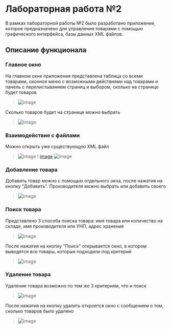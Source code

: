 # Лабораторная работа №2

В рамках лабораторной работы №2 было разработано приложение, которое предназначено для управления товарами с помощью графического интерфейса, базы данных XML файлов.

## Описание функционала

### Главное окно

На главном окне приложения представлена таблица со всеми товарами, оконное меню с возможными действиями над товарами и панель с перелистыванием страниц и выбором, сколько на странице будет товаров

>![image](https://gist.github.com/assets/112947299/4c4a0919-fa81-4c4b-a4c7-548e6f6f18be)

Сколько товаров будет на странице можно выбрать

> ![image](https://gist.github.com/assets/112947299/2e29f07a-4244-492e-b5ff-53ea090aa53a)


### Взаимодействие с файлами

Можно открыть уже существующую XML файл

> ![image](https://gist.github.com/assets/112947299/d754ead8-700c-4e9a-a525-e5521389537c)
>! [image](https://gist.github.com/assets/112947299/77359575-5a17-4a58-b2fd-7dc3bd259ce8)
> ![image](https://gist.github.com/assets/112947299/a836b9d2-940b-47c2-97a7-ba08031746b2)


### Добавление товара

Добавить товар можно с помощью отдельного окна, после нажатия на кнопку "Добавить". Производителя можно выбрать или добавить своего

> ![image](https://gist.github.com/assets/112947299/e61a303a-b656-4316-92a0-0b1962ffb7e8)


### Поиск товара

Представлено 3 способа поиска товара: имя товара или количество на складе, имя производителя или УНП, адрес хранения

> ![image](https://gist.github.com/assets/112947299/98328645-c646-4d31-95d8-6cb90f5001ca)

После нажатия на кнопку "Поиск" открывается окно, в котором выводятся все товары, которые подходили под критерий

> ![image](https://gist.github.com/assets/112947299/26b337e4-bc2f-40ea-9592-c967c4e39df4)

### Удаление товара

Удаление товара возможно по тем же 3 критериям, что и поиск

> ![image](https://gist.github.com/assets/112947299/6b925852-197f-45cc-9148-10c34ccbe296)

После нажатия на кнопку удалить откроется окно с сообщением о том, сколько товаров было удалено

> ![image](https://gist.github.com/assets/112947299/b8a5e36a-de51-4f6d-b4f7-0fb4fea59d24)
